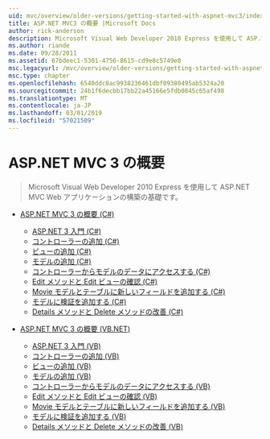 ```yaml
---
uid: mvc/overview/older-versions/getting-started-with-aspnet-mvc3/index
title: ASP.NET MVC3 の概要 |Microsoft Docs
author: rick-anderson
description: Microsoft Visual Web Developer 2010 Express を使用して ASP.NET MVC Web アプリケーションの構築の基礎です。
ms.author: riande
ms.date: 09/28/2011
ms.assetid: 67bdeec1-5301-4756-8615-cd9e8c5749e0
msc.legacyurl: /mvc/overview/older-versions/getting-started-with-aspnet-mvc3
msc.type: chapter
ms.openlocfilehash: 6540ddc8ac9938236461dbf09380495ab5324a20
ms.sourcegitcommit: 24b1f6decbb17bb22a45166e5fdb0845c65af498
ms.translationtype: MT
ms.contentlocale: ja-JP
ms.lasthandoff: 03/01/2019
ms.locfileid: "57021509"
---
```

<a name="getting-started-with-aspnet-mvc3"></a>ASP.NET MVC 3 の概要
====================
> Microsoft Visual Web Developer 2010 Express を使用して ASP.NET MVC Web アプリケーションの構築の基礎です。


- [ASP.NET MVC 3 の概要 (C#)](cs/index.md)

    - [ASP.NET 3 入門 (C#)](cs/intro-to-aspnet-mvc-3.md)
    - [コントローラーの追加 (C#)](cs/adding-a-controller.md)
    - [ビューの追加 (C#)](cs/adding-a-view.md)
    - [モデルの追加 (C#)](cs/adding-a-model.md)
    - [コントローラーからモデルのデータにアクセスする (C#)](cs/accessing-your-models-data-from-a-controller.md)
    - [Edit メソッドと Edit ビューの確認 (C#)](cs/examining-the-edit-methods-and-edit-view.md)
    - [Movie モデルとテーブルに新しいフィールドを追加する (C#)](cs/adding-a-new-field.md)
    - [モデルに検証を追加する (C#)](cs/adding-validation-to-the-model.md)
    - [Details メソッドと Delete メソッドの改善 (C#)](cs/improving-the-details-and-delete-methods.md)
- [ASP.NET MVC 3 の概要 (VB.NET)](vb/index.md)

    - [ASP.NET 3 入門 (VB)](vb/intro-to-aspnet-mvc-3.md)
    - [コントローラーの追加 (VB)](vb/adding-a-controller.md)
    - [ビューの追加 (VB)](vb/adding-a-view.md)
    - [モデルの追加 (VB)](vb/adding-a-model.md)
    - [コントローラーからモデルのデータにアクセスする (VB)](vb/accessing-your-models-data-from-a-controller.md)
    - [Edit メソッドと Edit ビューの確認 (VB)](vb/examining-the-edit-methods-and-edit-view.md)
    - [Movie モデルとテーブルに新しいフィールドを追加する (VB)](vb/adding-a-new-field.md)
    - [モデルに検証を追加する (VB)](vb/adding-validation-to-the-model.md)
    - [Details メソッドと Delete メソッドの改善 (VB)](vb/improving-the-details-and-delete-methods.md)
